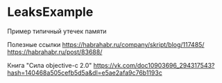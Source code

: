 # LeaksExample
Пример типичный утечек памяти

Полезные ссылки 
https://habrahabr.ru/company/skript/blog/117485/
https://habrahabr.ru/post/83688/

Книга "Сила objective-c 2.0"
https://vk.com/doc10903696_294317543?hash=140468a505cefb5d5a&dl=e5ae2afa9c76b1193c
